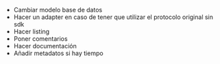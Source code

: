 - Cambiar modelo base de datos
- Hacer un adapter en caso de tener que utilizar el protocolo original sin sdk
- Hacer listing
- Poner comentarios
- Hacer documentación
- Añadir metadatos si hay tiempo
